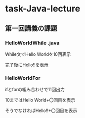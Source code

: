 # task-Java-lecture

## 第一回講義の課題
 
### HelloWorldWhile .java

  While文でHello Worldを10回表示
  
  完了後にHello!!を表示
    
### HelloWorldFor

  ifとforの組み合わせで11回出力
  
  10まではHello World+〇回目を表示
    
  そうでなければHello!!+〇回目を表示
  　　
